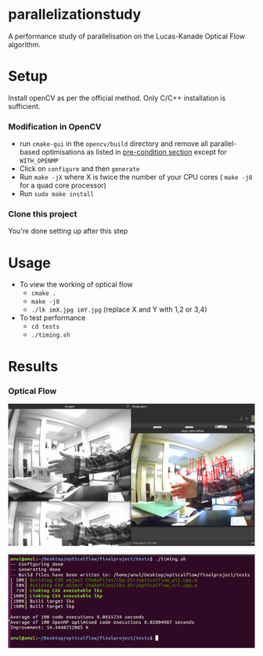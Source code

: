 # parallelizationstudy

A performance study of parallelisation on the Lucas-Kanade Optical Flow algorithm.

# Setup

Install openCV as per the official method. Only C/C++ installation is sufficient.

### Modification in OpenCV
* run `cmake-gui` in the `opencv/build` directory and remove all parallel-based optimisations as listed in [pre-condition section](https://docs.opencv.org/trunk/d7/dff/tutorial_how_to_use_OpenCV_parallel_for_.html) except for `WITH_OPENMP`
* Click on `configure` and then `generate`
* Run `make -jX` where X is twice the number of your CPU cores ( `make -j8` for a quad core processor)
* Run `sudo make install`

### Clone this project
You're done setting up after this step

# Usage
* To view the working of optical flow
  * `cmake .`
  * `make -j8`
  * `./lk imX.jpg imY.jpg` (replace X and Y with 1,2 or 3,4)
* To test performance
  * `cd tests`
  * `./timing.sh`

# Results

### Optical Flow
![Hand Moving Upwards](Results/working.png)

![Performance](Results/performance.png)
